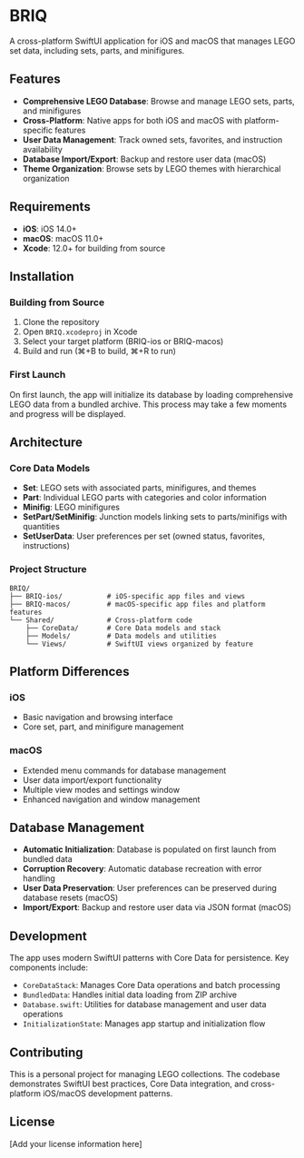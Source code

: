# BRIQ

A cross-platform SwiftUI application for iOS and macOS that manages LEGO set data, including sets, parts, and minifigures.

## Features

- **Comprehensive LEGO Database**: Browse and manage LEGO sets, parts, and minifigures
- **Cross-Platform**: Native apps for both iOS and macOS with platform-specific features
- **User Data Management**: Track owned sets, favorites, and instruction availability
- **Database Import/Export**: Backup and restore user data (macOS)
- **Theme Organization**: Browse sets by LEGO themes with hierarchical organization

## Requirements

- **iOS**: iOS 14.0+
- **macOS**: macOS 11.0+
- **Xcode**: 12.0+ for building from source

## Installation

### Building from Source

1. Clone the repository
2. Open `BRIQ.xcodeproj` in Xcode
3. Select your target platform (BRIQ-ios or BRIQ-macos)
4. Build and run (⌘+B to build, ⌘+R to run)

### First Launch

On first launch, the app will initialize its database by loading comprehensive LEGO data from a bundled archive. This process may take a few moments and progress will be displayed.

## Architecture

### Core Data Models

- **Set**: LEGO sets with associated parts, minifigures, and themes
- **Part**: Individual LEGO parts with categories and color information
- **Minifig**: LEGO minifigures
- **SetPart/SetMinifig**: Junction models linking sets to parts/minifigs with quantities
- **SetUserData**: User preferences per set (owned status, favorites, instructions)

### Project Structure

```
BRIQ/
├── BRIQ-ios/           # iOS-specific app files and views
├── BRIQ-macos/         # macOS-specific app files and platform features
└── Shared/             # Cross-platform code
    ├── CoreData/       # Core Data models and stack
    ├── Models/         # Data models and utilities
    └── Views/          # SwiftUI views organized by feature
```

## Platform Differences

### iOS
- Basic navigation and browsing interface
- Core set, part, and minifigure management

### macOS
- Extended menu commands for database management
- User data import/export functionality
- Multiple view modes and settings window
- Enhanced navigation and window management

## Database Management

- **Automatic Initialization**: Database is populated on first launch from bundled data
- **Corruption Recovery**: Automatic database recreation with error handling
- **User Data Preservation**: User preferences can be preserved during database resets (macOS)
- **Import/Export**: Backup and restore user data via JSON format (macOS)

## Development

The app uses modern SwiftUI patterns with Core Data for persistence. Key components include:

- `CoreDataStack`: Manages Core Data operations and batch processing
- `BundledData`: Handles initial data loading from ZIP archive
- `Database.swift`: Utilities for database management and user data operations
- `InitializationState`: Manages app startup and initialization flow

## Contributing

This is a personal project for managing LEGO collections. The codebase demonstrates SwiftUI best practices, Core Data integration, and cross-platform iOS/macOS development patterns.

## License

[Add your license information here]
